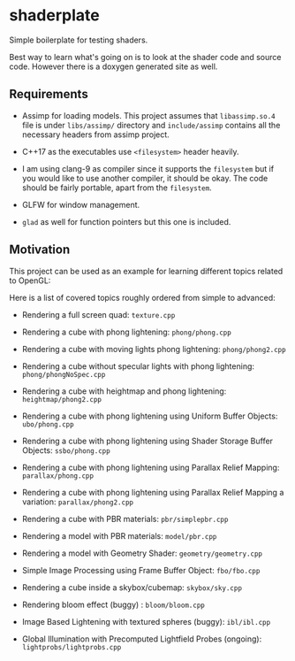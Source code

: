 # shaderplate

Simple boilerplate for testing shaders.

Best way to learn what's going on is to look at the shader code and source
code. However there is a doxygen generated site as well.


## Requirements

- Assimp for loading models. This project assumes that `libassimp.so.4` file
  is under `libs/assimp/` directory and `include/assimp` contains all the
  necessary headers from assimp project.

- C++17 as the executables use `<filesystem>` header heavily.

- I am using clang-9 as compiler since it supports the `filesystem` but if you
  would like to use another compiler, it should be okay. The code should be
  fairly portable, apart from the `filesystem`.

- GLFW for window management.

- `glad` as well for function pointers but this one is included.

## Motivation

This project can be used as an example for learning  different topics related
to OpenGL:

Here is a list of covered topics roughly ordered from simple to advanced:

- Rendering a full screen quad: `texture.cpp`

- Rendering a cube with phong lightening: `phong/phong.cpp`

- Rendering a cube with moving lights phong lightening: `phong/phong2.cpp`

- Rendering a cube without specular lights with phong lightening:
  `phong/phongNoSpec.cpp`

- Rendering a cube with heightmap and phong lightening: `heightmap/phong2.cpp`

- Rendering a cube with phong lightening using Uniform Buffer Objects:
  `ubo/phong.cpp`

- Rendering a cube with phong lightening using Shader Storage Buffer Objects:
  `ssbo/phong.cpp`

- Rendering a cube with phong lightening using Parallax Relief Mapping:
  `parallax/phong.cpp`

- Rendering a cube with phong lightening using Parallax Relief Mapping a
  variation:
  `parallax/phong2.cpp`

- Rendering a cube with PBR materials: `pbr/simplepbr.cpp`

- Rendering a model with PBR materials: `model/pbr.cpp`

- Rendering a model with Geometry Shader: `geometry/geometry.cpp`

- Simple Image Processing using Frame Buffer Object:
  `fbo/fbo.cpp`

- Rendering a cube inside a skybox/cubemap: `skybox/sky.cpp`

- Rendering bloom effect (buggy) : `bloom/bloom.cpp`

- Image Based Lightening with textured spheres (buggy): `ibl/ibl.cpp`

- Global Illumination with Precomputed Lightfield Probes (ongoing):
  `lightprobs/lightprobs.cpp`

